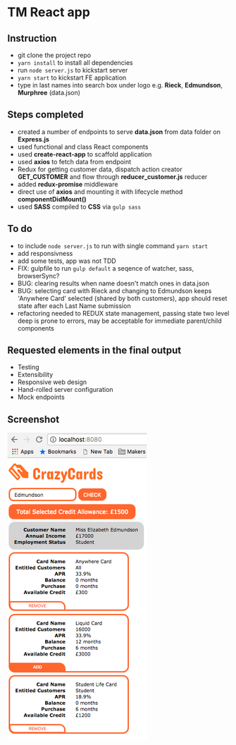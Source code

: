 # TM React app

## Instruction
- git clone the project repo
- ```yarn install``` to install all dependencies
- run ```node server.js``` to kickstart server
- ```yarn start``` to kickstart FE application
- type in last names into search box under logo e.g. **Rieck**, **Edmundson**, **Murphree** (data.json)

## Steps completed
- created a number of endpoints to serve **data.json** from data folder on **Express.js**
- used functional and class React components
- used **create-react-app** to scaffold application
- used **axios** to fetch data from endpoint
- Redux for getting customer data, dispatch action creator **GET_CUSTOMER** and flow through **reducer_customer.js** reducer
- added **redux-promise** middleware
- direct use of **axios** and mounting it with lifecycle method **componentDidMount()**
- used **SASS** compiled to **CSS** via ```gulp sass```

## To do
- to include ```node server.js``` to run with single command ```yarn start```
- add responsivness
- add some tests, app was not TDD
- FIX: gulpfile to run ```gulp default``` a seqence of watcher, sass, browserSync? 
- BUG: clearing results when name doesn't match ones in data.json
- BUG: selecting card with Rieck and changing to Edmundson keeps 'Anywhere Card' selected (shared by both customers), app should reset state after each Last Name submission
- refactoring needed to REDUX state management, passing state two level deep is prone to errors, may be acceptable for immediate parent/child components
 
## Requested elements in the final output
- Testing
- Extensibility
- Responsive web design
- Hand-rolled server configuration
- Mock endpoints

## Screenshot
![Screenshot](public/screenshot-tm.png)
